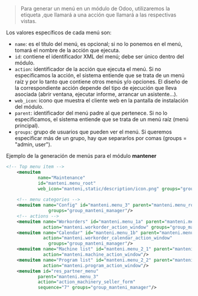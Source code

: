 > Para generar un menú en un módulo de Odoo, utilizaremos la etiqueta <menuitem>,que llamará a una acción que llamará a las respectivas vistas.

Los valores específicos de cada menú son:

- `name`: es el título del menú, es opcional; si no lo ponemos en el menú, tomará el nombre de la acción que ejecuta.
- `id`: contiene el identificador XML del menú; debe ser único dentro del módulo.
- `action`: identificador de la acción que ejecuta el menú. Si no especificamos la acción, el sistema entiende que se trata de un menú raíz y por lo tanto que contiene otros menús y/o opciones. El diseño de la correspondiente acción depende del tipo de ejecución que lleva asociada (abrir ventana, ejecutar informe, arrancar un asistente...).
- `web_icon`: icono que muestra el cliente web en la pantalla de instalación del módulo.
- `parent`: identificador del menú padre al que pertenece. Si no lo especificamos, el sistema entiende que se trata de un menú raíz (menú principal).
- `groups`: grupo de usuarios que pueden ver el menú. Si queremos especificar más de un grupo, hay que separarlos por comas (groups = "admin, user").
    

Ejemplo de la generación de menús para el módulo **mantener**
```xml
<!-- Top menu item -->
    <menuitem
            name="Maintenance"
            id="manteni.menu_root"
            web_icon="manteni,static/description/icon.png" groups="group_manteni_user"/>
 
    <!-- menu categories -->
    <menuitem name="Config" id="manteni.menu_3" parent="manteni.menu_root" sequence="4"
                groups="group_manteni_manager"/>
    <!-- actions -->
    <menuitem name="Workorders" id="manteni.menu_1a" parent="manteni.menu_root" sequence="1"
              action="manteni.workorder_action_window" groups="group_manteni_user"/>
    <menuitem name="Calendar" id="manteni.menu_1b" parent="manteni.menu_root" sequence="3"
              action="manteni.workorder_calendar_action_window"
                groups="group_manteni_manager"/>
    <menuitem name="Machine list" id="manteni.menu_2_1" parent="manteni.menu_3" sequence="5"
              action="manteni.machine_action_window"/>
    <menuitem name="Program list" id="manteni.menu_2_2" parent="manteni.menu_3" sequence="6"
              action="manteni.program_action_window"/>
    <menuitem id="res_partner_menu"
            parent="manteni.menu_3"
            action="action_machinery_seller_form"
            sequence="7" groups="group_manteni_manager"/>
```
